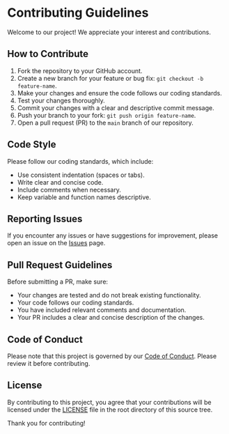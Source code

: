 # Contributing Guidelines

Welcome to our project! We appreciate your interest and contributions.

## How to Contribute

1. Fork the repository to your GitHub account.
2. Create a new branch for your feature or bug fix: `git checkout -b feature-name`.
3. Make your changes and ensure the code follows our coding standards.
4. Test your changes thoroughly.
5. Commit your changes with a clear and descriptive commit message.
6. Push your branch to your fork: `git push origin feature-name`.
7. Open a pull request (PR) to the `main` branch of our repository.

## Code Style

Please follow our coding standards, which include:

- Use consistent indentation (spaces or tabs).
- Write clear and concise code.
- Include comments when necessary.
- Keep variable and function names descriptive.

## Reporting Issues

If you encounter any issues or have suggestions for improvement, please open an issue on the [Issues](link-to-issues) page.

## Pull Request Guidelines

Before submitting a PR, make sure:

- Your changes are tested and do not break existing functionality.
- Your code follows our coding standards.
- You have included relevant comments and documentation.
- Your PR includes a clear and concise description of the changes.

## Code of Conduct

Please note that this project is governed by our [Code of Conduct](link-to-code-of-conduct). Please review it before contributing.

## License

By contributing to this project, you agree that your contributions will be licensed under the [LICENSE](link-to-license) file in the root directory of this source tree.

Thank you for contributing!

